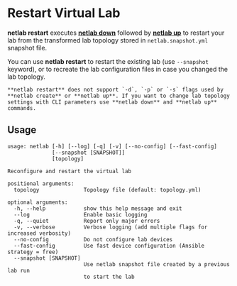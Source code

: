 # Restart Virtual Lab

**netlab restart** executes **[netlab down](down.md)** followed by **[netlab up](up.md)** to restart your lab from the transformed lab topology stored in `netlab.snapshot.yml` snapshot file.

You can use **netlab restart** to restart the existing lab (use `--snapshot` keyword), or to recreate the lab configuration files in case you changed the lab topology.

```{warning}
**netlab restart** does not support `-d`, `-p` or `-s` flags used by **netlab create** or **netlab up**. If you want to change lab topology settings with CLI parameters use **netlab down** and **netlab up** commands.
```

## Usage

```text
usage: netlab [-h] [--log] [-q] [-v] [--no-config] [--fast-config]
              [--snapshot [SNAPSHOT]]
              [topology]

Reconfigure and restart the virtual lab

positional arguments:
  topology              Topology file (default: topology.yml)

optional arguments:
  -h, --help            show this help message and exit
  --log                 Enable basic logging
  -q, --quiet           Report only major errors
  -v, --verbose         Verbose logging (add multiple flags for increased verbosity)
  --no-config           Do not configure lab devices
  --fast-config         Use fast device configuration (Ansible strategy = free)
  --snapshot [SNAPSHOT]
                        Use netlab snapshot file created by a previous lab run 
                        to start the lab
```
